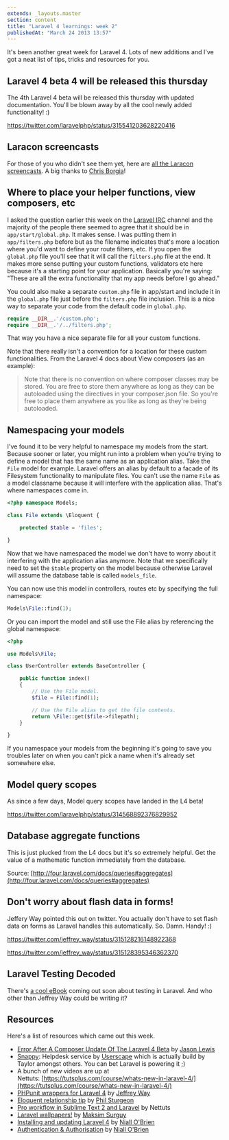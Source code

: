 ```yaml
---
extends: _layouts.master
section: content
title: "Laravel 4 learnings: week 2"
publishedAt: "March 24 2013 13:57"
---
```

It's been another great week for Laravel 4. Lots of new additions and I've got a neat list of tips, tricks and resources for you.<!--more-->

## Laravel 4 beta 4 will be released this thursday

The 4th Laravel 4 beta will be released this thursday with updated documentation. You'll be blown away by all the cool newly added functionality! :)

https://twitter.com/laravelphp/status/315541203628220416

## Laracon screencasts

For those of you who didn't see them yet, here are [all the Laracon screencasts](http://www.youtube.com/user/LaravelScreencasts). A big thanks to [Chris Borgia](https://twitter.com/cborgia)!

## Where to place your helper functions, view composers, etc

I asked the question earlier this week on the [Laravel IRC](http://laravel.com/irc) channel and the majority of the people there seemed to agree that it should be in `app/start/global.php`. It makes sense. I was putting them in `app/filters.php` before but as the filename indicates that's more a location where you'd want to define your route filters, etc. If you open the `global.php` file you'll see that it will call the `filters.php` file at the end. It makes more sense putting your custom functions, validators etc here because it's a starting point for your application. Basically you're saying: "These are all the extra functionality that my app needs before I go ahead."

You could also make a separate `custom.php` file in app/start and include it in the `global.php` file just before the `filters.php` file inclusion. This is a nice way to separate your code from the default code in `global.php`.

```php
require __DIR__.'/custom.php';
require __DIR__.'/../filters.php';
```

That way you have a nice separate file for all your custom functions.

Note that there really isn't a convention for a location for these custom functionalities. From the Laravel 4 docs about View composers (as an example):
> Note that there is no convention on where composer classes may be stored. You are free to store them anywhere as long as they can be autoloaded using the directives in your composer.json file.
So you're free to place them anywhere as you like as long as they're being autoloaded.

## Namespacing your models

I've found it to be very helpful to namespace my models from the start. Because sooner or later, you might run into a problem when you're trying to define a model that has the same name as an application alias. Take the `File` model for example. Laravel offers an alias by default to a facade of its Filesystem functionality to manipulate files. You can't use the name `File` as a model classname because it will interfere with the application alias. That's where namespaces come in.

```php
<?php namespace Models;

class File extends \Eloquent {

    protected $table = 'files';

}
```

Now that we have namespaced the model we don't have to worry about it interfering with the application alias anymore. Note that we specifically need to set the `$table` property on the model because otherwise Laravel will assume the database table is called `models_file`.

You can now use this model in controllers, routes etc by specifying the full namespace:

```php
Models\File::find(1);
```

Or you can import the model and still use the File alias by referencing the global namespace:

```php
<?php

use Models\File;

class UserController extends BaseController {

    public function index()
    {
        // Use the File model.
        $file = File::find(1);

        // Use the File alias to get the file contents.
        return \File::get($file->filepath);
    }

}
```

If you namespace your models from the beginning it's going to save you troubles later on when you can't pick a name when it's already set somewhere else.

## Model query scopes

As since a few days, Model query scopes have landed in the L4 beta!

https://twitter.com/laravelphp/status/314568892376829952

## Database aggregate functions

This is just plucked from the L4 docs but it's so extremely helpful. Get the value of a mathematic function immediately from the database.

Source: [http://four.laravel.com/docs/queries#aggregates](http://four.laravel.com/docs/queries#aggregates)

## Don't worry about flash data in forms!

Jeffery Way pointed this out on twitter. You actually don't have to set flash data on forms as Laravel handles this automatically. So. Damn. Handy! :)

https://twitter.com/jeffrey_way/status/315128216148922368

https://twitter.com/jeffrey_way/status/315128395346362370

## Laravel Testing Decoded

There's [a cool eBook](https://leanpub.com/laravel-testing-decoded) coming out soon about testing in Laravel. And who other than Jeffrey Way could be writing it?

## Resources

Here's a list of resources which came out this week.

- [Error After A Composer Update Of The Laravel 4 Beta](http://jasonlewis.me/article/error-afer-a-composer-update-of-the-laravel-4-beta) by [Jason Lewis](https://twitter.com/jasonclewis)
- [Snappy](http://besnappy.com/): Helpdesk service by [Userscape](http://www.userscape.com/) which is actually build by Taylor amongst others. You can bet Laravel is powering it ;)
- A bunch of new videos are up at Nettuts: [https://tutsplus.com/course/whats-new-in-laravel-4/](https://tutsplus.com/course/whats-new-in-laravel-4/)
- [PHPunit wrappers for Laravel 4](https://github.com/JeffreyWay/PHPUnit-Wrappers) by [Jeffrey Way](http://twitter.com/jeffreyway)
- <span style="line-height: 13px;">[Eloquent relationship tip](https://twitter.com/philsturgeon/status/315147146133397505) by [Phil Sturgeon](http://twitter.com/philsturgeon)</span>
- [Pro workflow in Sublime Text 2 and Laravel](http://net.tutsplus.com/tutorials/tools-and-tips/pro-workflow-in-laravel-and-sublime-text/) by Nettuts
- [Laravel wallpapers!](https://github.com/msurguy/Laravel-wallpapers) by [Maksim Surguy](https://twitter.com/msurguy)
- [Installing and updating Laravel 4](http://niallobrien.me/2013/03/installing-and-updating-laravel-4/) by [Niall O'Brien](https://twitter.com/niall_obrien)
- [Authentication &amp; Authorisation](http://niallobrien.me/2013/03/authentication-authorisation/) by [Niall O'Brien](https://twitter.com/niall_obrien)
